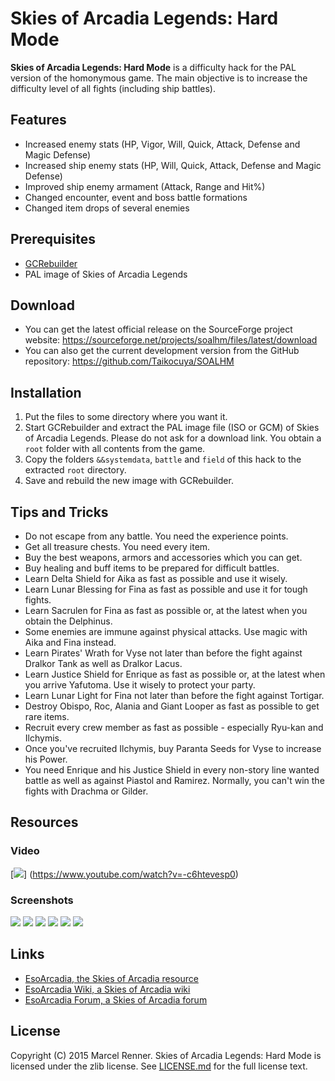Skies of Arcadia Legends: Hard Mode
===================================

**Skies of Arcadia Legends: Hard Mode** is a difficulty hack for the PAL 
version of the homonymous game. The main objective is to increase the 
difficulty level of all fights (including ship battles).

Features
--------

* Increased enemy stats (HP, Vigor, Will, Quick, Attack, Defense and Magic 
  Defense)
* Increased ship enemy stats (HP, Will, Quick, Attack, Defense and Magic 
  Defense)
* Improved ship enemy armament (Attack, Range and Hit%)
* Changed encounter, event and boss battle formations
* Changed item drops of several enemies

Prerequisites
-------------

* [GCRebuilder](http://www.romhacking.net/utilities/619/)
* PAL image of Skies of Arcadia Legends

Download
--------

* You can get the latest official release on the SourceForge project website:
  https://sourceforge.net/projects/soalhm/files/latest/download
* You can also get the current development version from the GitHub repository:
  https://github.com/Taikocuya/SOALHM

Installation
------------

1. Put the files to some directory where you want it.
2. Start GCRebuilder and extract the PAL image file (ISO or GCM) of Skies of 
   Arcadia Legends. Please do not ask for a download link. You obtain a `root` 
   folder with all contents from the game.
3. Copy the folders `&&systemdata`, `battle` and `field` of this hack to the 
   extracted `root` directory.
4. Save and rebuild the new image with GCRebuilder.

Tips and Tricks
---------------

* Do not escape from any battle. You need the experience points.
* Get all treasure chests. You need every item.
* Buy the best weapons, armors and accessories which you can get.
* Buy healing and buff items to be prepared for difficult battles.
* Learn Delta Shield for Aika as fast as possible and use it wisely.
* Learn Lunar Blessing for Fina as fast as possible and use it for tough 
  fights.
* Learn Sacrulen for Fina as fast as possible or, at the latest when you 
  obtain the Delphinus.
* Some enemies are immune against physical attacks. Use magic with Aika and 
  Fina instead.
* Learn Pirates' Wrath for Vyse not later than before the fight against 
  Dralkor Tank as well as Dralkor Lacus.
* Learn Justice Shield for Enrique as fast as possible or, at the latest when 
  you arrive Yafutoma. Use it wisely to protect your party.
* Learn Lunar Light for Fina not later than before the fight against Tortigar.
* Destroy Obispo, Roc, Alania and Giant Looper as fast as possible to get rare 
  items.
* Recruit every crew member as fast as possible - especially Ryu-kan and 
  Ilchymis.
* Once you've recruited Ilchymis, buy Paranta Seeds for Vyse to increase his 
  Power.
* You need Enrique and his Justice Shield in every non-story line wanted 
  battle as well as against Piastol and Ramirez. Normally, you can't win the 
  fights with Drachma or Gilder.

Resources
---------
  
### Video
  
[![](http://img.youtube.com/vi/-c6htevesp0/maxresdefault.jpg)]
(https://www.youtube.com/watch?v=-c6htevesp0)

### Screenshots

![](http://a.fsdn.com/con/app/proj/soalhm/screenshots/SOAHM_IMG1.jpg)
![](http://a.fsdn.com/con/app/proj/soalhm/screenshots/SOAHM_IMG2.jpg)
![](http://a.fsdn.com/con/app/proj/soalhm/screenshots/SOAHM_IMG3.jpg)
![](http://a.fsdn.com/con/app/proj/soalhm/screenshots/SOAHM_IMG4.jpg)
![](http://a.fsdn.com/con/app/proj/soalhm/screenshots/SOAHM_IMG5.jpg)
![](http://a.fsdn.com/con/app/proj/soalhm/screenshots/SOAHM_IMG6.jpg)

Links
-----

* [EsoArcadia, the Skies of Arcadia resource](http://www.esoarcadia.org/)
* [EsoArcadia Wiki, a Skies of Arcadia wiki](http://www.esoarcadia.org/wiki)
* [EsoArcadia Forum, a Skies of Arcadia forum](http://www.esoarcadia.org/forum)

License
-------

Copyright (C) 2015 Marcel Renner. Skies of Arcadia Legends: Hard Mode is 
licensed under the zlib license. See [LICENSE.md](LICENSE.md) for the full 
license text.
